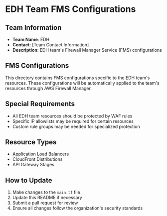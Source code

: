 # EDH Team FMS Configurations

## Team Information
- **Team Name**: EDH
- **Contact**: [Team Contact Information]
- **Description**: EDH team's Firewall Manager Service (FMS) configurations

## FMS Configurations
This directory contains FMS configurations specific to the EDH team's resources. These configurations will be automatically applied to the team's resources through AWS Firewall Manager.

## Special Requirements
- All EDH team resources should be protected by WAF rules
- Specific IP allowlists may be required for certain resources
- Custom rule groups may be needed for specialized protection

## Resource Types
- Application Load Balancers
- CloudFront Distributions
- API Gateway Stages

## How to Update
1. Make changes to the `main.tf` file
2. Update this README if necessary
3. Submit a pull request for review
4. Ensure all changes follow the organization's security standards 
